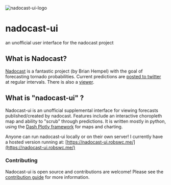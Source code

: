 ![nadocast-ui-logo](https://github.com/robswc/nadocast-ui/assets/38849824/086804c2-79ec-41bf-b2c1-b5e704a72b2d)

# nadocast-ui

an unofficial user interface for the nadocast project

## What is Nadocast?

[Nadocast](https://github.com/brianhempel/nadocast) is a fantastic project (by Brian Hempel) with the goal of
forecasting tornado probabilities.
Current predictions are [posted to twitter](https://twitter.com/nadocast) at regular intervals. There is also
a [viewer](http://data.nadocast.com/viewer.html).

## What is "nadocast-ui" ?

Nadocast-ui is an unofficial supplemental interface for viewing forecasts published/created by nadocast. Features
include an interactive choropleth map and ability to "scrub" through predictions.
It is written mostly in python, using the [Dash Plotly framework](https://dash.plotly.com/) for maps and charting.

Anyone can run nadocast-ui locally or on their own server!  I currently have a hosted version running
at: [https://nadocast-ui.robswc.me/](https://nadocast-ui.robswc.me/)

### Contributing

Nadocast-ui is open source and contributions are welcome!  Please see the [contribution guide](contrib.md) for more
information.